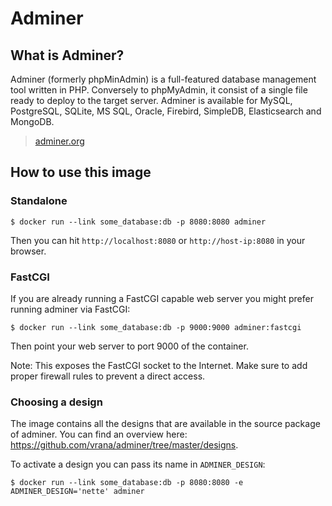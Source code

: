 # Adminer

## What is Adminer?

Adminer (formerly phpMinAdmin) is a full-featured database management tool written in PHP. Conversely to phpMyAdmin, it consist of a single file ready to deploy to the target server. Adminer is available for MySQL, PostgreSQL, SQLite, MS SQL, Oracle, Firebird, SimpleDB, Elasticsearch and MongoDB.

> [adminer.org](https://www.adminer.org)

## How to use this image

### Standalone

	$ docker run --link some_database:db -p 8080:8080 adminer

Then you can hit `http://localhost:8080` or `http://host-ip:8080` in your browser.

### FastCGI

If you are already running a FastCGI capable web server you might prefer running adminer via FastCGI:
	
	$ docker run --link some_database:db -p 9000:9000 adminer:fastcgi
	
Then point your web server to port 9000 of the container.
	
Note: This exposes the FastCGI socket to the Internet. Make sure to add proper firewall rules to prevent a direct access.

### Choosing a design

The image contains all the designs that are available in the source package of adminer.
You can find an overview here: https://github.com/vrana/adminer/tree/master/designs.

To activate a design you can pass its name in `ADMINER_DESIGN`:

	$ docker run --link some_database:db -p 8080:8080 -e ADMINER_DESIGN='nette' adminer
